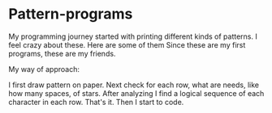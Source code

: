 # Pattern-programs
My programming journey started with printing different kinds of patterns. I feel crazy about these. Here are some of them
Since these are my first programs, these are my friends.

My way of approach:

I first draw pattern on paper.
Next check for each row, what are needs, like how many spaces, of stars.
After analyzing I find a logical sequence of each character in each row.
That's it. Then I start to code.

